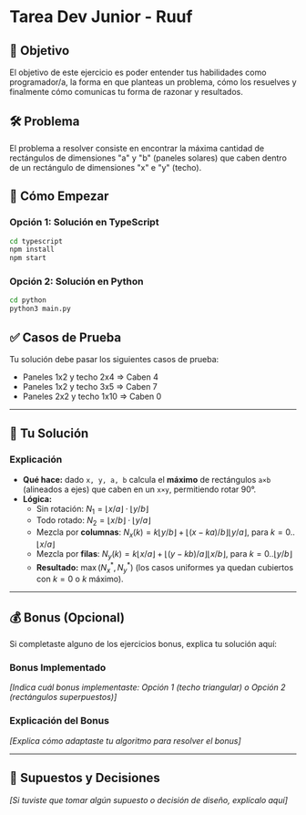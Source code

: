 # Tarea Dev Junior - Ruuf

## 🎯 Objetivo

El objetivo de este ejercicio es poder entender tus habilidades como programador/a, la forma en que planteas un problema, cómo los resuelves y finalmente cómo comunicas tu forma de razonar y resultados.

## 🛠️ Problema

El problema a resolver consiste en encontrar la máxima cantidad de rectángulos de dimensiones "a" y "b" (paneles solares) que caben dentro de un rectángulo de dimensiones "x" e "y" (techo).

## 🚀 Cómo Empezar

### Opción 1: Solución en TypeScript
```bash
cd typescript
npm install
npm start
```

### Opción 2: Solución en Python
```bash
cd python
python3 main.py
```

## ✅ Casos de Prueba

Tu solución debe pasar los siguientes casos de prueba:
- Paneles 1x2 y techo 2x4 ⇒ Caben 4
- Paneles 1x2 y techo 3x5 ⇒ Caben 7
- Paneles 2x2 y techo 1x10 ⇒ Caben 0

---

## 📝 Tu Solución

### Explicación

- **Qué hace:** dado `x, y, a, b` calcula el **máximo** de rectángulos `a×b` (alineados a ejes) que caben en un `x×y`, permitiendo rotar 90°.
- **Lógica:**  
  - Sin rotación: $N_1=\lfloor x/a\rfloor\cdot\lfloor y/b\rfloor$
  - Todo rotado: $N_2=\lfloor x/b\rfloor\cdot\lfloor y/a\rfloor$
  - Mezcla por **columnas**: $N_x(k)=k\lfloor y/b\rfloor+\lfloor(x-ka)/b\rfloor\lfloor y/a\rfloor$, para $k=0.. \lfloor x/a\rfloor$
  - Mezcla por **filas**: $N_y(k)=k\lfloor x/a\rfloor+\lfloor(y-kb)/a\rfloor\lfloor x/b\rfloor$, para $k=0.. \lfloor y/b\rfloor$
  - **Resultado:** $\max(N_x^*, N_y^*)$ (los casos uniformes ya quedan cubiertos con $k=0$ o $k$ máximo).

---

## 💰 Bonus (Opcional)

Si completaste alguno de los ejercicios bonus, explica tu solución aquí:

### Bonus Implementado
*[Indica cuál bonus implementaste: Opción 1 (techo triangular) o Opción 2 (rectángulos superpuestos)]*




### Explicación del Bonus
*[Explica cómo adaptaste tu algoritmo para resolver el bonus]*




---

## 🤔 Supuestos y Decisiones

*[Si tuviste que tomar algún supuesto o decisión de diseño, explícalo aquí]*

